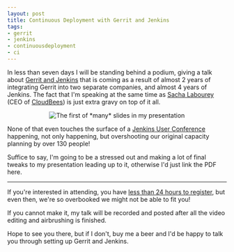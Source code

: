 ```yaml
---
layout: post
title: Continuous Deployment with Gerrit and Jenkins
tags:
- gerrit
- jenkins
- continuousdeployment
- ci
---
```


In less than seven days I will be standing behind a podium, giving a talk about
[Gerrit and
Jenkins](http://www.cloudbees.com/jenkins-user-conference-2011-abstracts.cb#RTylerCroy)
that is coming as a result of almost 2 years of integrating Gerrit into two
separate companies, and almost 4 years of Jenkins. The fact that I'm speaking
at the same time as [Sacha Labourey](https://twitter.com/SachaLabourey) (CEO of
[CloudBees](http://cloudbees.com)) is just extra gravy on top of it all.

<center><img
src="http://agentdero.cachefly.net/unethicalblogger.com/images/first-slide.png"
border="0" alt="The first of *many* slides in my presentation"/></center>


None of that even touches the surface of a [Jenkins User
Conference](http://www.cloudbees.com/jenkins-user-conference-2011.cb)
happening, not only happening, but overshooting our original capacity planning
by over 130 people!

Suffice to say, I'm going to be a stressed out and making a lot of final tweaks
to my presentation leading up to it, otherwise I'd just link the PDF here.

----

If you're interested in attending, you have [less than 24 hours to
register](http://jenkins-user-conference.eventbrite.com/), but even then, we're
so overbooked we might not be able to fit you!

If you cannot make it, my talk will be recorded and posted after all the video
editing and airbrushing is finished.

Hope to see you there, but if I don't, buy me a beer and I'd be happy to talk
you through setting up Gerrit and Jenkins.
